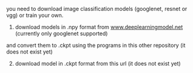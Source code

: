you need to download image classification models (googlenet, resnet or vgg)
or train your own.

1. download models in .npy format from www.deeplearningmodel.net
(currently only googlenet supported)

and convert them to .ckpt using the programs in this other repository
(it does not exist yet)

2. download model in .ckpt format from this url
(it does not exist yet)